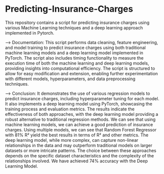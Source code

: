 # Predicting-Insurance-Charges
This repository contains a script for predicting insurance charges using various Machine Learning techniques and a deep learning approach implemented in Pytorch.

--> Documentation:
This script performs data cleaning, feature engineering, and model training to predict insurance charges using both traditional machine learning models and a deep learning model implemented in PyTorch.
The script also includes timing functionality to measure the execution time of both the machine learning and deep learning models, providing insights into computational efficiency.
The script is structured to allow for easy modification and extension, enabling further experimentation with different models, hyperparameters, and data preprocessing techniques.

--> Conclusion:
It demonstrates the use of various regression models to predict insurance charges, including hyperparameter tuning for each model. It also implements a deep learning model using PyTorch, showcasing the training process and evaluation metrics. The results indicate the effectiveness of both approaches, with the deep learning model providing a robust alternative to traditional regression methods.
We can see that using machine learning models, we can achieve a good prediction of insurance charges. Using multiple models, we can see that Random Forest Regressor with 81% R² yield the best results in terms of R² and other metrics.
The deep learning model, while more complex, can capture non-linear relationships in the data and may outperform traditional models on larger datasets or more intricate patterns. The choice between these approaches depends on the specific dataset characteristics and the complexity of the relationships involved. We have achieved 74% accuracy with the Deep Learning Model.
